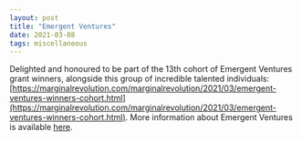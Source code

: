 ```yaml
---
layout: post
title: "Emergent Ventures"
date: 2021-03-08
tags: miscellaneous
---
```


Delighted and honoured to be part of the 13th cohort of Emergent Ventures grant winners, alongside this group of incredible talented individuals: [https://marginalrevolution.com/marginalrevolution/2021/03/emergent-ventures-winners-cohort.html](https://marginalrevolution.com/marginalrevolution/2021/03/emergent-ventures-winners-cohort.html). More information about Emergent Ventures is available [here](https://www.mercatus.org/emergent-ventures).
